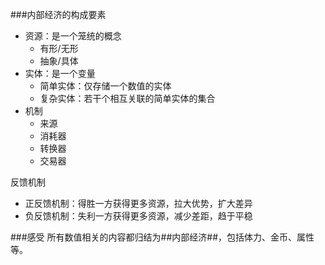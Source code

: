 ###内部经济的构成要素
- 资源：是一个笼统的概念
    - 有形/无形
    - 抽象/具体
- 实体：是一个变量
    - 简单实体：仅存储一个数值的实体
    - 复杂实体：若干个相互关联的简单实体的集合
- 机制
    - 来源
    - 消耗器
    - 转换器
    - 交易器

反馈机制
- 正反馈机制：得胜一方获得更多资源，拉大优势，扩大差异
- 负反馈机制：失利一方获得更多资源，减少差距，趋于平稳

###感受
所有数值相关的内容都归结为##内部经济##，包括体力、金币、属性等。